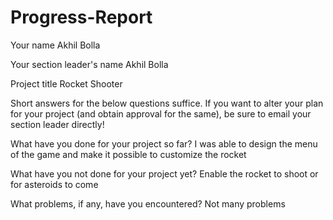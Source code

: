 # Progress-Report
Your name
Akhil Bolla

Your section leader's name
Akhil Bolla

Project title
Rocket Shooter

Short answers for the below questions suffice. If you want to alter your plan for your project (and obtain approval for the same), be sure to email your section leader directly!

What have you done for your project so far?
I was able to design the menu of the game and make it possible to customize the rocket

What have you not done for your project yet?
Enable the rocket to shoot or for asteroids to come

What problems, if any, have you encountered?
Not many problems

